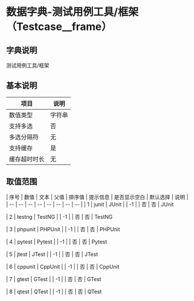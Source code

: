 # 数据字典-测试用例工具/框架（Testcase__frame）
## 字典说明
测试用例工具/框架

## 基本说明
| 项目 | 说明 |
| -- | -- |
| 数值类型 | 字符串 |
| 支持多选 | 否 |
| 多选分隔符 | 无 |
| 支持缓存 | 是 |
| 缓存超时时长 | 无 |

## 取值范围
| 序号 | 数值 | 文本 | 父值 | 排序值 | 提示信息 | 是否显示空白 | 默认选择 | 说明 |
| -- | -- | -- | -- | -- | -- | -- | -- |
| 1 | junit | JUnit |  | -1 |  | 否 | 否 | JUnit

| 2 | testng | TestNG |  | -1 |  | 否 | 否 | TestNG

| 3 | phpunit | PHPUnit |  | -1 |  | 否 | 否 | PHPUnit

| 4 | pytest | Pytest |  | -1 |  | 否 | 否 | Pytest

| 5 | jtest | JTest |  | -1 |  | 否 | 否 | JTest

| 6 | cppunit | CppUnit |  | -1 |  | 否 | 否 | CppUnit

| 7 | gtest | GTest |  | -1 |  | 否 | 否 | GTest

| 8 | qtest | QTest |  | -1 |  | 否 | 否 | QTest


